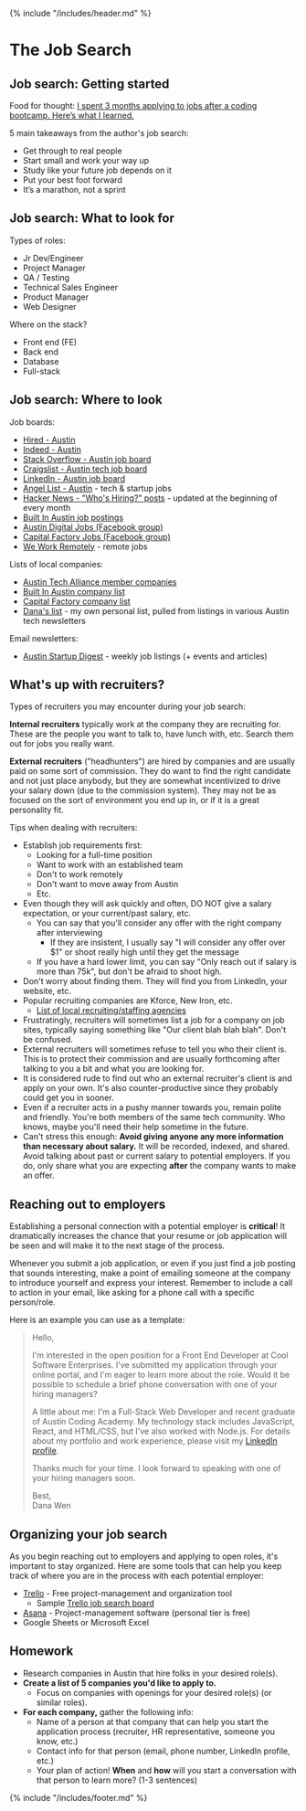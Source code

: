 {% include "/includes/header.md" %}

# The Job Search
  
## Job search: Getting started

Food for thought:
[I spent 3 months applying to jobs after a coding bootcamp. Here’s what I learned.](https://www.freecodecamp.org/news/5-key-learnings-from-the-post-bootcamp-job-search-9a07468d2331/)

5 main takeaways from the author's job search:
* Get through to real people
* Start small and work your way up
* Study like your future job depends on it
* Put your best foot forward
* It’s a marathon, not a sprint
  
## Job search: What to look for

Types of roles: 
* Jr Dev/Engineer
* Project Manager
* QA / Testing
* Technical Sales Engineer
* Product Manager
* Web Designer

Where on the stack?
* Front end (FE)
* Back end
* Database
* Full-stack
        
## Job search: Where to look

Job boards:
* [Hired - Austin](https://hired.com/jobs/austin)
* [Indeed - Austin](https://www.indeed.com/l-Austin,-TX-jobs.html)
* [Stack Overflow - Austin job board](https://stackoverflow.com/jobs/developer-jobs-in-austin)
* [Craigslist - Austin tech job board](https://austin.craigslist.org/d/software-qa-dba-etc/search/sof)
* [LinkedIn - Austin job board](https://www.linkedin.com/jobs/austin-tx-jobs)
* [Angel List - Austin](https://angel.co/austin/jobs) - tech & startup jobs
* [Hacker News - "Who's Hiring?" posts](https://hnhiring.com/) - updated at the beginning of every month
* [Built In Austin job postings](https://www.builtinaustin.com/jobs)
* [Austin Digital Jobs (Facebook group)](https://www.facebook.com/groups/austindigitaljobs/)
* [Capital Factory Jobs (Facebook group)](https://www.facebook.com/groups/capitalfactoryjobs/)
* [We Work Remotely](https://weworkremotely.com/) - remote jobs

Lists of local companies:
* [Austin Tech Alliance member companies](https://www.austintech.org/members)
* [Built In Austin company list](https://www.builtinaustin.com/companies)
* [Capital Factory company list](https://www.capitalfactory.com/portfolio/)
* [Dana's list](https://docs.google.com/document/d/1VgM9reklHh0PT6L6f7u8XJclV9Sg8sesnq3cu1DYxBo/edit?usp=sharing) - my own personal list, pulled from listings in various Austin tech newsletters

Email newsletters:
* [Austin Startup Digest](https://www.startupdigest.com/digests/austin) - weekly job listings (+ events and articles)

## What's up with recruiters?

Types of recruiters you may encounter during your job search:

**Internal recruiters** typically work at the company they are recruiting for. These are the people you want to talk to, have lunch with, etc. Search them out for jobs you really want.

**External recruiters** ("headhunters") are hired by companies and are usually paid on some sort of commission. They do want to find the right candidate and not just place anybody, but they are somewhat incentivized to drive your salary down (due to the commission system). They may not be as focused on the sort of environment you end up in, or if it is a great personality fit.

Tips when dealing with recruiters:

* Establish job requirements first:
  * Looking for a full-time position
  * Want to work with an established team
  * Don't to work remotely
  * Don't want to move away from Austin
  * Etc.
* Even though they will ask quickly and often, DO NOT give a salary expectation, or your current/past salary, etc.
  * You can say that you'll consider any offer with the right company after interviewing
    * If they are insistent, I usually say "I will consider any offer over $1" or shoot really high until they get the message
  * If you have a hard lower limit, you can say "Only reach out if salary is more than 75k", but don't be afraid to shoot high.
* Don't worry about finding them. They will find you from LinkedIn, your website, etc.
* Popular recruiting companies are Kforce, New Iron, etc.
  * [List of local recruiting/staffing agencies](https://www.builtinaustin.com/2018/10/24/23-austin-recruiting-firms-and-staffing-agencies-finding-right-fit)
* Frustratingly, recruiters will sometimes list a job for a company on job sites, typically saying something like "Our client blah blah blah". Don't be confused.
* External recruiters will sometimes refuse to tell you who their client is. This is to protect their commission and are usually forthcoming after talking to you a bit and what you are looking for.
* It is considered rude to find out who an external recruiter's client is and apply on your own. It's also counter-productive since they probably could get you in sooner.
* Even if a recruiter acts in a pushy manner towards you, remain polite and friendly. You're both members of the same tech community. Who knows, maybe you'll need their help sometime in the future.
* Can't stress this enough: **Avoid giving anyone any more information than necessary about salary.** It will be recorded, indexed, and shared. Avoid talking about past or current salary to potential employers. If you do, only share what you are expecting **after** the company wants to make an offer.

## Reaching out to employers

Establishing a personal connection with a potential employer is **critical**! It dramatically increases the chance that your resume or job application will be seen and will make it to the next stage of the process.

Whenever you submit a job application, or even if you just find a job posting that sounds interesting, make a point of emailing someone at the company to introduce yourself and express your interest. Remember to include a call to action in your email, like asking for a phone call with a specific person/role. 

Here is an example you can use as a template:

> Hello,
> 
> I'm interested in the open position for a Front End Developer at Cool Software Enterprises. I've submitted my application through your online portal, and I'm eager to learn more about the role. Would it be possible to schedule a brief phone conversation with one of your hiring managers?
> 
> A little about me: I'm a Full-Stack Web Developer and recent graduate of Austin Coding Academy. My technology stack includes JavaScript, React, and HTML/CSS, but I've also worked with Node.js.
> For details about my portfolio and work experience, please visit my [LinkedIn profile](https://www.linkedin.com/in/danawen).
> 
> Thanks much for your time. I look forward to speaking with one of your hiring managers soon.
> 
> Best,<br/>
> Dana Wen

## Organizing your job search

As you begin reaching out to employers and applying to open roles, it's important to stay organized. Here are some tools that can help you keep track of where you are in the process with each potential employer:

* [Trello](https://trello.com/en-US/tour) - Free project-management and organization tool
  * Sample [Trello job search board](https://trello.com/b/cjpRFWvE/job-search-template)
* [Asana](https://asana.com/) - Project-management software (personal tier is free)
* Google Sheets or Microsoft Excel

<!--## Class discussion

**Today's Topic:** Job search resources & sharing

* Where do you go to look for jobs?
  * Share specific websites, job fairs, resources that have been helpful
* Where are you in your job search?
* What are some difficulties or obstacles that you're facing in your search?
-->
## Homework
<!--
  * Prepare for the class field trip to WeConnect's Austin Tech Networking Mixer:
    * Research employers who will be attending, including any open roles you're interested in.
    * Refine and practice your [dream job story](https://alumni.austincodingacademy.com/_book/2019-summer/3-job-search.html#question-of-the-day), your [career story](https://alumni.austincodingacademy.com/_book/2019-summer/2-personal-brand.html#career-story) , and your [project stories](https://alumni.austincodingacademy.com/_book/2019-summer/2-personal-brand.html#project-stories) until you feel confident about sharing with anyone you meet, including recruiters.
    * Print copies of your resume
    * Prepare business cards or download the LinkedIn app to your phone
-->

  * Research companies in Austin that hire folks in your desired role(s).
  * **Create a list of 5 companies you'd like to apply to.**
    * Focus on companies with openings for your desired role(s) (or similar roles).
  * **For each company,** gather the following info:
    * Name of a person at that company that can help you start the application process (recruiter, HR representative, someone you know, etc.)
    * Contact info for that person (email, phone number, LinkedIn profile, etc.)
    * Your plan of action! **When** and **how** will you start a conversation with that person to learn more? (1-3 sentences)

{% include "/includes/footer.md" %}
